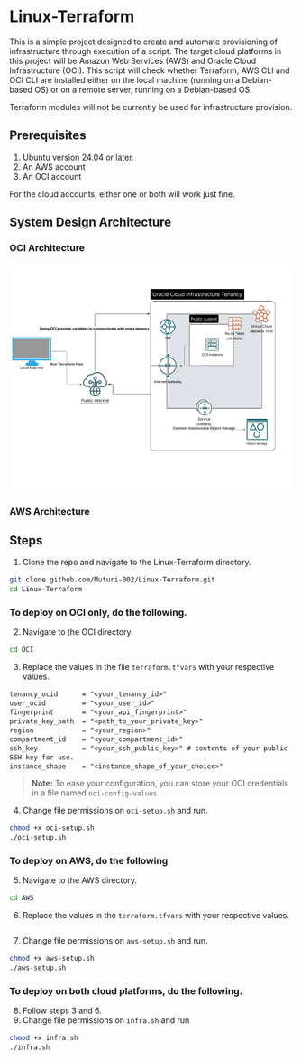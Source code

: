 # Linux-Terraform
This is a simple project designed to create and automate provisioning of infrastructure through execution of a script. The target cloud platforms in this project will be Amazon Web Services (AWS) and Oracle Cloud Infrastructure (OCI). This script will check whether Terraform, AWS CLI and OCI CLI are installed either on the local machine (running on a Debian-based OS) or on a remote server, running on a Debian-based OS.

Terraform modules will not be currently be used for infrastructure provision.

## Prerequisites
1. Ubuntu version 24.04 or later.
2. An AWS account
3. An OCI account

For the cloud accounts, either one or both will work just fine.

## System Design Architecture

### OCI Architecture

![OCI Architecture](<OCI Design Architecture.png>)

### AWS Architecture

## Steps
1. Clone the repo and navigate to the Linux-Terraform directory.
```bash
git clone github.com/Muturi-002/Linux-Terraform.git
cd Linux-Terraform
```
### To deploy on OCI only, do the following.
2. Navigate to the OCI directory.
```bash
cd OCI
```
3. Replace the values in the file `terraform.tfvars` with your respective values.
```hcl
tenancy_ocid      = "<your_tenancy_id>"
user_ocid         = "<your_user_id>"
fingerprint       = "<your_api_fingerprint>"
private_key_path  = "<path_to_your_private_key>"
region            = "<your_region>"
compartment_id    = "<your_compartment_id>"
ssh_key           = "<your_ssh_public_key>" # contents of your public SSH key for use.
instance_shape    = "<instance_shape_of_your_choice>"
```
> **Note:** To ease your configuration, you can store your OCI credentials in a file named `oci-config-values`.

4. Change file permissions on `oci-setup.sh` and run.
```bash
chmod +x oci-setup.sh
./oci-setup.sh
```
### To deploy on AWS, do the following
5. Navigate to the AWS directory.
```bash
cd AWS
```
6. Replace the values in the `terraform.tfvars` with your respective values.
```hcl

```
7. Change file permissions on `aws-setup.sh` and run.
```bash
chmod +x aws-setup.sh
./aws-setup.sh
```
### To deploy on both cloud platforms, do the following.
8. Follow steps 3 and 6.
9. Change file permissions on `infra.sh` and run
```bash 
chmod +x infra.sh
./infra.sh
```